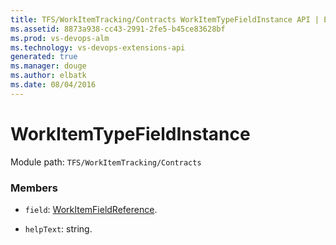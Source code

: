 ```yaml
---
title: TFS/WorkItemTracking/Contracts WorkItemTypeFieldInstance API | Extensions for Visual Studio Team Services
ms.assetid: 8873a938-cc43-2991-2fe5-b45ce83628bf
ms.prod: vs-devops-alm
ms.technology: vs-devops-extensions-api
generated: true
ms.manager: douge
ms.author: elbatk
ms.date: 08/04/2016
---
```


# WorkItemTypeFieldInstance

Module path: `TFS/WorkItemTracking/Contracts`


### Members

* `field`: [WorkItemFieldReference](../../../TFS/WorkItemTracking/Contracts/WorkItemFieldReference.md). 

* `helpText`: string. 

